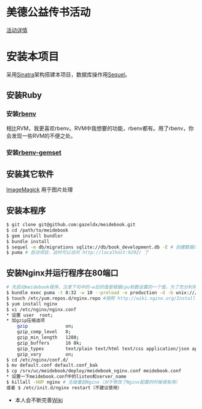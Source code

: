 # 美德公益传书活动
[活动详情](http://meidebook.com/about)

# 安装本项目
采用[Sinatra](www.sinatrarb.com)架构搭建本项目，数据库操作用[Sequel](http://sequel.jeremyevans.net/)。

## 安装Ruby
### 安装[rbenv](https://github.com/rbenv/rbenv) 
相比RVM，我更喜欢rbenv。RVM中我想要的功能，rbenv都有。用了rbenv，你会发现一些RVM的不便之处。

### 安装[rbenv-gemset](https://github.com/jf/rbenv-gemset)

## 安装其它软件
[ImageMagick](http://www.imagemagick.org/) 用于图片处理

## 安装本程序
```bash
$ git clone git@github.com:gazeldx/meidebook.git
$ cd /path/to/meidebook
$ gem install bundler
$ bundle install
$ sequel -m db/migrations sqlite://db/book_development.db -E # 创建数据库
$ puma # 启动项目，这时可以访问 http://localhost:9292/ 了
```

## 安装Nginx并运行程序在80端口
```bash
# 先启动meidebook程序。注意下句中的-w后的值是根据cpu核数设置的一个值，为了充分利用多核，可以将它设置为接近cpu的核数；而且不能加端口号，因为端口号是由nginx配置，通过unix:///var/run/meidebook.sock来关联到程序的。
$ bundle exec puma -t 8:32 -w 10 --preload -e production -d -b unix:///var/run/meidebook.sock --pidfile /var/run/meidebook.pid
$ touch /etc/yum.repos.d/nginx.repo #按照 http://wiki.nginx.org/Install 把nginx.repo的内容拷贝进去。
$ yum install nginx
$ vi /etc/nginx/nginx.conf
* 设置 user  root;
* 加gzip压缩选项
    gzip              on;
    gzip_comp_level   8;
    gzip_min_length   1280;
    gzip_buffers      16 8k;
    gzip_types        text/plain text/html text/css application/json application/javascript application/x-javascript text/javascript text/xml application/xml application/rss+xml application/atom+xml application/rdf+xml;
    gzip_vary         on;
$ cd /etc/nginx/conf.d/
$ mv default.conf default.conf_bak
$ cp /srv/uc/meidebook/deploy/meidebook_nginx.conf meidebook.conf
* 设置一下meidebook.conf中的listen和server_name
$ killall -HUP nginx # 无缝重启Nginx（对于修改了Nginx配置的时候很有用）
或者 $ /etc/init.d/nginx restart（不建议使用）
```

* 本人会不断完善[Wiki](https://github.com/gazeldx/meidebook/wiki)
